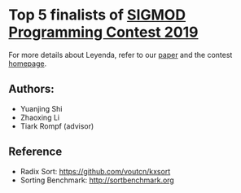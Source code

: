 # Top 5 finalists of [SIGMOD Programming Contest 2019](https://twitter.com/sig2019contest)

For more details about Leyenda, refer to our [paper](/paper/leyenda.pdf) and the contest [homepage](http://sigmod19contest.itu.dk/leaderboard_freezed.html).

## Authors:
+ Yuanjing Shi
+ Zhaoxing Li
+ Tiark Rompf (advisor)

## Reference
- Radix Sort: https://github.com/voutcn/kxsort
- Sorting Benchmark: http://sortbenchmark.org
